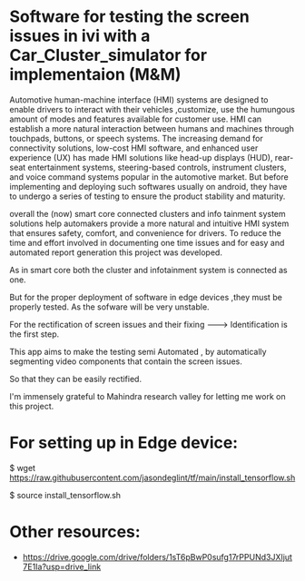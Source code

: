 # Software for testing the screen issues in ivi with a Car_Cluster_simulator for implementaion (M&M)

Automotive human-machine interface (HMI) systems are designed to enable drivers to interact with their vehicles ,customize, use the humungous amount of modes and features available for customer use. HMI can establish a more natural interaction between humans and machines through touchpads, buttons, or speech systems. The increasing demand for connectivity solutions, low-cost HMI software, and enhanced user experience (UX) has made HMI solutions like head-up displays (HUD), rear-seat entertainment systems, steering-based controls, instrument clusters, and voice command systems popular in the automotive market.
But before implementing and deploying such softwares usually on android, they have to undergo a series of testing to ensure the product stability and maturity.

overall the (now) smart core connected clusters and info tainment system solutions help automakers provide a more natural and intuitive HMI system that ensures safety, comfort, and convenience for drivers.
To reduce the time and effort involved in documenting one time issues and for easy and automated report generation this project was developed.

As in smart core both the cluster and infotainment system is connected as one.

But for the proper deployment of software in edge devices ,they must be properly tested. As the sofware will be very unstable.

For the rectification of screen issues and their fixing ---> Identification is the first step.

This app aims to make the testing semi Automated , by automatically segmenting video components that contain the screen issues.

So that they can be easily rectified.

I'm immensely grateful to Mahindra research valley for letting me work on this project.

# For setting up in Edge device:

$ wget https://raw.githubusercontent.com/jasondeglint/tf/main/install_tensorflow.sh

$ source install_tensorflow.sh

# Other resources:
* https://drive.google.com/drive/folders/1sT6pBwP0sufg17rPPUNd3JXIjut7E1Ia?usp=drive_link
